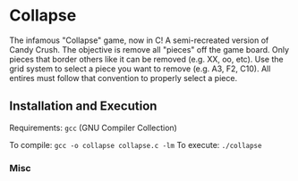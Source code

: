 # Collapse
The infamous "Collapse" game, now in C!  A semi-recreated version of Candy Crush.  The objective is remove all "pieces" off the game board.  Only pieces that border others like it can be removed (e.g. XX, oo, etc). Use the grid system to select a piece you want to remove (e.g. A3, F2, C10).  All entires must follow that convention to properly select a piece. 

## Installation and Execution
Requirements: 
```gcc``` (GNU Compiler Collection)

To compile: 
```gcc -o collapse collapse.c -lm```
To execute: 
```./collapse```

### Misc
